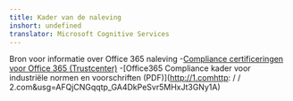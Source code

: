 ```yaml
---
title: Kader van de naleving
inshort: undefined
translator: Microsoft Cognitive Services
---
```


Bron voor informatie over Office 365 naleving
-[Compliance certificeringen voor Office 365 (Trustcenter)](https://products.office.com/en-us/business/office-365-trust-center-compliance-certifications)
-[Office365 Compliance kader voor industriële normen en voorschriften (PDF)](http://1.comhttp: / / 2.com&usg=AFQjCNGqqtp_GA4DkPeSvr5MHxJt3GNy1A)

